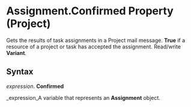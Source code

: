 
# Assignment.Confirmed Property (Project)

Gets the results of task assignments in a Project mail message.  **True** if a resource of a project or task has accepted the assignment. Read/write **Variant**.


## Syntax

 _expression_. **Confirmed**

 _expression_A variable that represents an  **Assignment** object.

